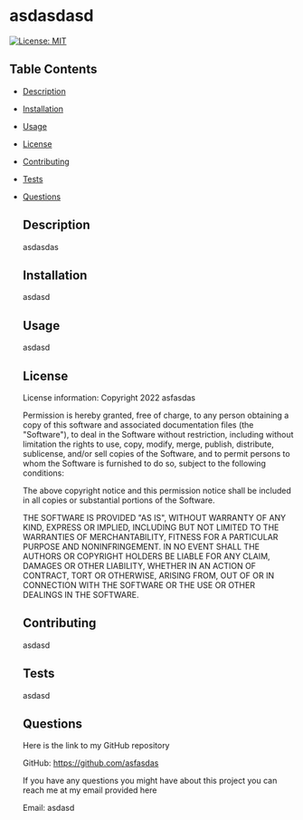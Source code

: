 
  # asdasdasd

  [![License: MIT](https://img.shields.io/badge/License-MIT-yellow.svg)](https://opensource.org/licenses/MIT)

  ## Table Contents
- [Description](#description)
- [Installation](#installation)
- [Usage](#usage)
- [License](#License)
- [Contributing](#contributing)
- [Tests](#tests)
- [Questions](#questions)

  ## Description
   asdasdas

  ## Installation
   asdasd

  ## Usage 
  asdasd

  
    ## License
    License information: Copyright 2022 asfasdas

    Permission is hereby granted, free of charge, to any person obtaining a copy of this software and associated documentation files (the "Software"), to deal in the Software without restriction, including without limitation the rights to use, copy, modify, merge, publish, distribute, sublicense, and/or sell copies of the Software, and to permit persons to whom the Software is furnished to do so, subject to the following conditions:
    
    The above copyright notice and this permission notice shall be included in all copies or substantial portions of the Software.
    
    THE SOFTWARE IS PROVIDED "AS IS", WITHOUT WARRANTY OF ANY KIND, EXPRESS OR IMPLIED, INCLUDING BUT NOT LIMITED TO THE WARRANTIES OF MERCHANTABILITY, FITNESS FOR A PARTICULAR PURPOSE AND NONINFRINGEMENT. IN NO EVENT SHALL THE AUTHORS OR COPYRIGHT HOLDERS BE LIABLE FOR ANY CLAIM, DAMAGES OR OTHER LIABILITY, WHETHER IN AN ACTION OF CONTRACT, TORT OR OTHERWISE, ARISING FROM, OUT OF OR IN CONNECTION WITH THE SOFTWARE OR THE USE OR OTHER DEALINGS IN THE SOFTWARE.
    
    

  ## Contributing
   asdasd

  ## Tests
  asdasd

  ## Questions
  Here is the link to my GitHub repository


  GitHub: https://github.com/asfasdas


  If you have any questions you might have about this project you can reach me at my email provided here 


  Email: asdasd

